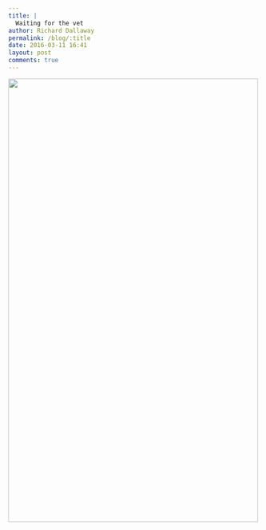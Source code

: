 ```yaml
---
title: |
  Waiting for the vet
author: Richard Dallaway
permalink: /blog/:title
date: 2016-03-11 16:41
layout: post
comments: true
---
```


<div><a href="//static.skitters.dallaway.com/tp_DSC_0702.JPG"><img src="//static.skitters.dallaway.com/tp_thumb_DSC_0702.JPG" width="500" height="889"/></a></div>


  
      
